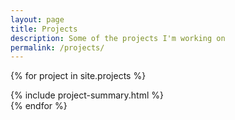 ```yaml
---
layout: page
title: Projects
description: Some of the projects I'm working on
permalink: /projects/
---
```


{% for project in site.projects %}
  <div id="grid-gallery" class="grid-gallery">
    {% include project-summary.html %}
  </div>
{% endfor %}
